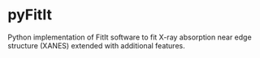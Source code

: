 # pyFitIt
Python implementation of FitIt software to fit X-ray absorption near edge structure (XANES) extended with additional features. 
